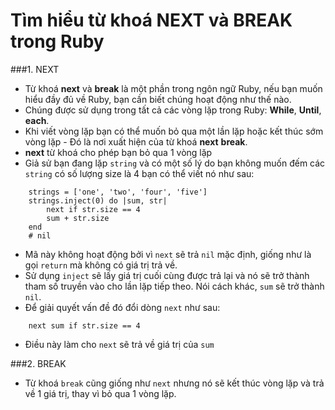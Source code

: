 # Tìm hiểu từ khoá NEXT và BREAK trong Ruby

###1. NEXT
- Từ khoá **next** và **break** là một phần trong ngôn ngữ Ruby, nếu bạn muốn hiểu đầy đủ về Ruby, bạn cần biết chúng hoạt động như thế nào.
- Chúng được sử dụng trong tất cả các vòng lặp trong Ruby: **While**, **Until**, **each**.
- Khi viết vòng lặp bạn có thể muốn bỏ qua một lần lặp hoặc kết thúc sớm vòng lặp - Đó là nơi xuất hiện của từ khoá **next** **break**.
- **next** từ khoá cho phép bạn bỏ qua 1 vòng lặp
- Giả sử bạn đang lặp `string` và có một số lý do bạn không muốn đếm các `string` có số lượng size là 4 bạn có thể viết nó như sau:
```.env
    strings = ['one', 'two', 'four', 'five']
    strings.inject(0) do |sum, str|
        next if str.size == 4
        sum + str.size
    end
    # nil
``` 
- Mã này không hoạt động bởi vì `next` sẽ trả `nil` mặc định, giống như là gọi `return` mà không có giá trị trả về.
- Sử dụng `inject` sẽ lấy giá trị cuối cùng được trả lại và nó sẽ trở thành tham số truyền vào cho lần lặp tiếp theo. Nói cách khác, `sum` sẽ trở thành `nil`.
- Để giải quyết vấn đề đó đổi dòng `next` như sau:
```.env
    next sum if str.size == 4
```
- Điều này làm cho `next` sẽ trả về giá trị của `sum`

###2. BREAK
- Từ khoá `break` cũng giống như `next` nhưng nó sẽ kết thúc vòng lặp và trả về 1 giá trị, thay vì bỏ qua 1 vòng lặp. 

